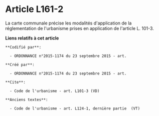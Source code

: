 # Article L161-2

La carte communale précise les modalités d'application de la réglementation de l'urbanisme prises en application de l'article
L. 101-3.

**Liens relatifs à cet article**

	**Codifié par**:

	  - ORDONNANCE n°2015-1174 du 23 septembre 2015 - art.

	**Créé par**:

	  - ORDONNANCE n°2015-1174 du 23 septembre 2015 - art.

	**Cite**:

	  - Code de l'urbanisme - art. L101-3 (VD)

	**Anciens textes**:

	  - Code de l'urbanisme - art. L124-1, dernière partie  (VT)
